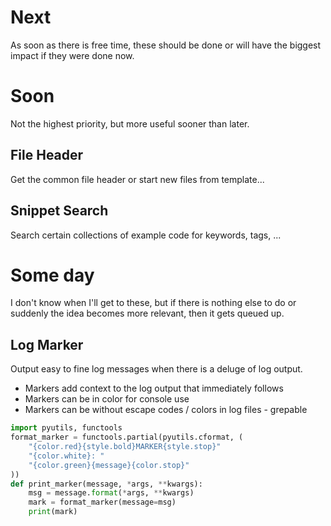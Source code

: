 # Next

As soon as there is free time, these should be done or will have
the biggest impact if they were done now.


# Soon

Not the highest priority, but more useful sooner than later.


## File Header

Get the common file header or start new files from template...


## Snippet Search

Search certain collections of example code for keywords, tags, ...


# Some day

I don't know when I'll get to these, but if there is nothing else to do or suddenly the
idea becomes more relevant, then it gets queued up.


## Log Marker

Output easy to fine log messages when there is a deluge of log output.
- Markers add context to the log output that immediately follows
- Markers can be in color for console use
- Markers can be without escape codes / colors in log files - grepable

```python
import pyutils, functools
format_marker = functools.partial(pyutils.cformat, (
    "{color.red}{style.bold}MARKER{style.stop}"
    "{color.white}: "
    "{color.green}{message}{color.stop}"
))
def print_marker(message, *args, **kwargs):
    msg = message.format(*args, **kwargs)
    mark = format_marker(message=msg)
    print(mark)
```
